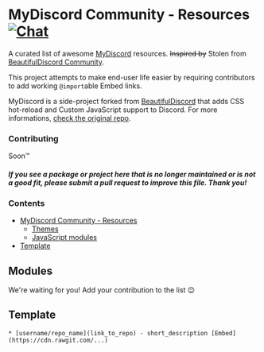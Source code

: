# MyDiscord Community - Resources [![Chat](https://img.shields.io/badge/chat-on%20discord-7289da.svg)](https://discord.gg/rN3WMWn)

A curated list of awesome [MyDiscord](https://github.com/justinoboyle/mydiscord) resources. ~~Inspired by~~ Stolen from [BeautifulDiscord Community](https://github.com/beautiful-discord-community/resources).

This project attempts to make end-user life easier by requiring contributors to add working `@import`able Embed links.

MyDiscord is a side-project forked from [BeautifulDiscord](https://github.com/leovoel/BeautifulDiscord) that adds CSS hot-reload and Custom JavaScript support to Discord. For more informations, [check the original repo](https://github.com/justinoboyle/mydiscord).

### Contributing

Soon™

#### *If you see a package or project here that is no longer maintained or is not a good fit, please submit a pull request to improve this file. Thank you!*

### Contents

- [MyDiscord Community - Resources](#beautiful-discord-community---themes-)
    - [Themes](https://github.com/beautiful-discord-community/resources#themes)
    - [JavaScript modules](#modules)
- [Template](#template)

## Modules

  We're waiting for you! Add your contribution to the list 😉

## Template

`* [username/repo_name](link_to_repo) - short_description [Embed](https://cdn.rawgit.com/...)`
